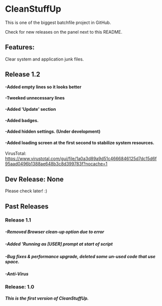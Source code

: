 # CleanStuffUp
This is one of the biggest batchfile project in GitHub.

Check for new releases on the panel next to this README.

## Features:
Clear system and application junk files.

## Release 1.2

#### -Added empty lines so it looks better

#### -Tweeked unnecessary lines

#### -Added 'Update' section

#### -Added badges.

#### -Added hidden settings. (Under development)

#### -Added loading screen at the first second to stabilize system resources.


VirusTotal: https://www.virustotal.com/gui/file/1a0a3d89a9d51c4666846125d7dc15d6f95aad0496b1388ae648b3c8d399783f?nocache=1
## Dev Release: None

Please check later! :)

## Past Releases

### Release 1.1

##### -Removed Browser clean-up option due to error

##### -Added 'Running as [USER] prompt at start of script

##### -Bug fixes & performance upgrade, deleted some un-used code that use space.

##### -Anti-Virus

### Release: 1.0

##### This is the first version of CleanStuffUp.

